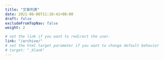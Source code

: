 ```yaml
---
title: "文章列表"
date: 2021-06-06T11:10:41+08:00
draft: false
excludeFromTopNav: false
weight: 2

# set the link if you want to redirect the user.
link: "/archive/"
# set the html target parameter if you want to change default behavior
# target: "_blank"
---
```

